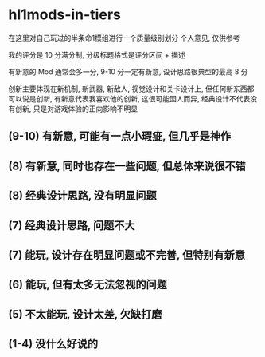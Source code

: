 # hl1mods-in-tiers

在这里对自己玩过的半条命1模组进行一个质量级别划分
个人意见, 仅供参考

我的评分是 10 分满分制, 分级标题格式是评分区间 + 描述

有新意的 Mod 通常会多一分, 9-10 分一定有新意, 设计思路很典型的最高 8 分

创新主要体现在新机制, 新武器, 新敌人, 视觉设计和关卡设计上, 但任何新东西都可以说是创新, 有新意代表我喜欢他的创新, 这很可能因人而异, 经典设计不代表没有创新, 只是对游戏体验的正向影响不明显

## (9-10) 有新意, 可能有一点小瑕疵, 但几乎是神作

## (8) 有新意, 同时也存在一些问题, 但总体来说很不错

## (8) 经典设计思路, 没有明显问题

## (7) 经典设计思路, 问题不大

## (7) 能玩, 设计存在明显问题或不完善, 但特别有新意

## (6) 能玩, 但有太多无法忽视的问题

## (5) 不太能玩, 设计太差, 欠缺打磨

## (1-4) 没什么好说的
